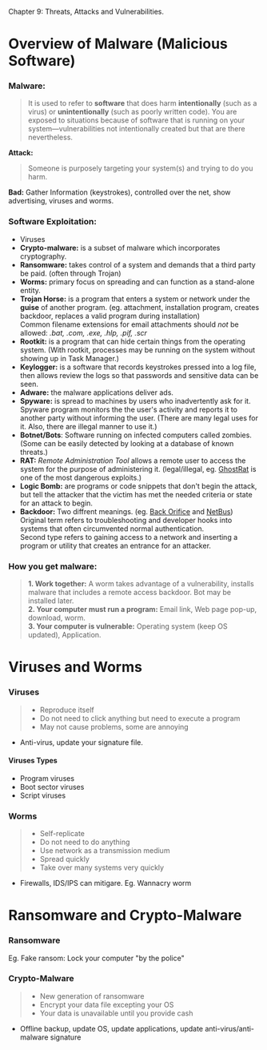 Chapter 9: Threats, Attacks and Vulnerabilities.

# Overview of Malware (Malicious Software)

### Malware:
   > It is used to refer to **software** that does harm **intentionally** (such as a virus) or **unintentionally** (such as poorly written code).
   > You are exposed to situations because of software that is running on your system—vulnerabilities not intentionally created but that are there nevertheless.
   
   **Attack:**
   > Someone is purposely targeting your system(s) and trying to do you harm.
   
   **Bad:** Gather Information (keystrokes), controlled over the net, show advertising, viruses and worms. 

### Software Exploitation:
-  Viruses
-	**Crypto-malware:** is a subset of malware which incorporates cryptography.
-	**Ransomware:** takes control of a system and demands that a third party be paid. (often through Trojan)
-	**Worms:** primary focus on spreading and can function as a stand-alone entity.
-	**Trojan Horse:** is a program that enters a system or network under the **guise** of another program. (eg. attachment, installation program, creates backdoor, replaces a valid program during installation) <br />Common filename extensions for email attachments should *not* be allowed: *.bat, .com, .exe, .hlp, .pif, .scr*
-	**Rootkit:** is a program that can hide certain things from the operating system. (With rootkit, processes may be running on the system without showing up in Task Manager.)
-	**Keylogger:** is a software that records keystrokes pressed into a log file, then allows review the logs so that passwords and sensitive data can be seen.
-	**Adware:** the malware applications deliver ads.
-    **Spyware:** is spread to machines by users who inadvertently ask for it. Spyware program monitors the the user's activity and reports it to another party without informing the user. (There are many legal uses for it. Also, there are illegal manner to use it.)
-	**Botnet/Bots**: Software running on infected computers called zombies. (Some can be easily detected by looking at a database of known threats.)
-    **RAT:** *Remote Administration Tool* allows a remote user to access the system for the purpose of administering it. (legal/illegal, eg. <a><a href="https://en.wikipedia.org/wiki/Gh0st_RAT">GhostRat</a> is one of the most dangerous exploits.)
-    **Logic Bomb:** are programs or code snippets that don't begin the attack, but tell the attacker that the victim has met the needed criteria or state for an attack to begin.
-    **Backdoor:** Two diffrent meanings. (eg. <a><a href="https://en.wikipedia.org/wiki/Back_Orifice">Back Orifice</a> and <a><a href="https://en.wikipedia.org/wiki/NetBus">NetBus</a>)<br />Original term refers to troubleshooting and developer hooks into systems that often circumvented normal authentication.<br />Second type refers to gaining access to a network and inserting a program or utility that creates an entrance for an attacker.

### How you get malware:

> **1. Work together:** A worm takes advantage of a vulnerability, installs malware that includes a remote access backdoor. Bot may be installed later.<br />
> **2. Your computer must run a program:** Email link, Web page pop-up, download, worm.<br />
> **3. Your computer is vulnerable:** Operating system (keep OS updated), Application.<br />



# Viruses and Worms

### Viruses
> - Reproduce itself
> - Do not need to click anything but need to execute a program
> - May not cause problems, some are annoying
* Anti-virus, update your signature file.

#### Viruses Types
- Program viruses
- Boot sector viruses
- Script viruses

### Worms
> - Self-replicate
> - Do not need to do anything
> - Use network as a transmission medium
> - Spread quickly
> - Take over many systems very quickly
* Firewalls, IDS/IPS can mitigare.
Eg. Wannacry worm



# Ransomware and Crypto-Malware

### Ransomware
Eg. Fake ransom: Lock your computer "by the police"

### Crypto-Malware
> - New generation of ransomware
> - Encrypt your data file excepting your OS
> - Your data is unavailable until you provide cash

* Offline backup, update OS, update applications, update anti-virus/anti-malware signature







